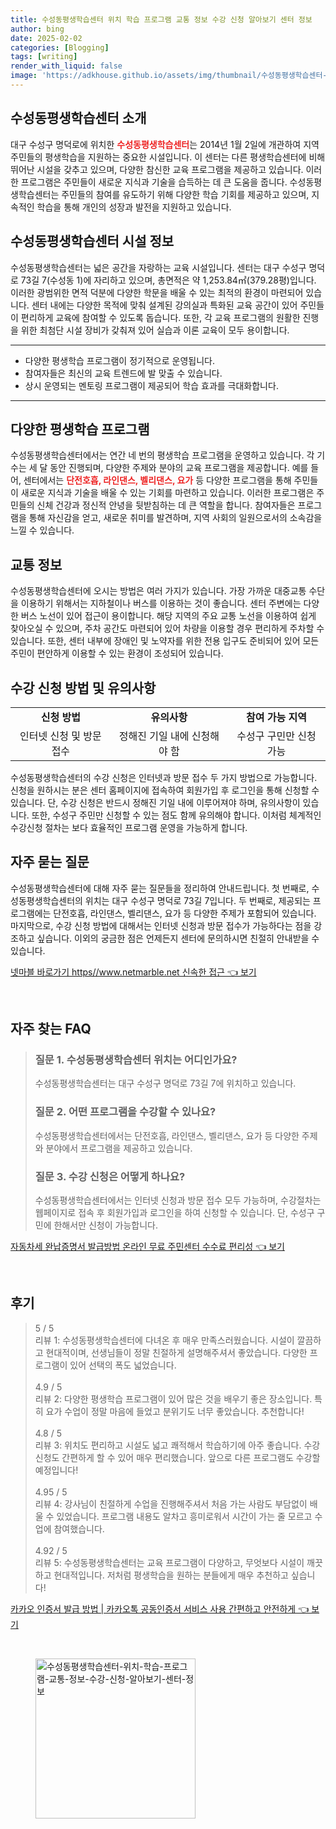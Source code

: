 ```yaml
---
title: 수성동평생학습센터 위치 학습 프로그램 교통 정보 수강 신청 알아보기 센터 정보
author: bing
date: 2025-02-02
categories: [Blogging]
tags: [writing]
render_with_liquid: false
image: 'https://adkhouse.github.io/assets/img/thumbnail/수성동평생학습센터-위치-학습-프로그램-교통-정보-수강-신청-알아보기-센터-정보.webp'
---
```



<h2 id='소개'>수성동평생학습센터 소개</h2>

<p>대구 수성구 명덕로에 위치한 <b><span style="color: #ee2323;">수성동평생학습센터</span></b>는 2014년 1월 2일에 개관하여 지역 주민들의 평생학습을 지원하는 중요한 시설입니다. 이 센터는 다른 평생학습센터에 비해 뛰어난 시설을 갖추고 있으며, 다양한 참신한 교육 프로그램을 제공하고 있습니다. 이러한 프로그램은 주민들이 새로운 지식과 기술을 습득하는 데 큰 도움을 줍니다. 수성동평생학습센터는 주민들의 참여를 유도하기 위해 다양한 학습 기회를 제공하고 있으며, 지속적인 학습을 통해 개인의 성장과 발전을 지원하고 있습니다.</p>

<h2 id='시설정보'>수성동평생학습센터 시설 정보</h2>

<p>수성동평생학습센터는 넓은 공간을 자랑하는 교육 시설입니다. 센터는 대구 수성구 명덕로 73길 7(수성동 1)에 자리하고 있으며, 총면적은 약 1,253.84㎡(379.28평)입니다. 이러한 광범위한 면적 덕분에 다양한 학문을 배울 수 있는 최적의 환경이 마련되어 있습니다. 센터 내에는 다양한 목적에 맞춰 설계된 강의실과 특화된 교육 공간이 있어 주민들이 편리하게 교육에 참여할 수 있도록 돕습니다. 또한, 각 교육 프로그램의 원활한 진행을 위한 최첨단 시설 장비가 갖춰져 있어 실습과 이론 교육이 모두 용이합니다.</p>

<hr />

<ul>
    <li>다양한 평생학습 프로그램이 정기적으로 운영됩니다.</li>
    <li>참여자들은 최신의 교육 트렌드에 발 맞출 수 있습니다.</li>
    <li>상시 운영되는 멘토링 프로그램이 제공되어 학습 효과를 극대화합니다.</li>
</ul>

<hr />

<h2 id='프로그램'>다양한 평생학습 프로그램</h2>

<p>수성동평생학습센터에서는 연간 네 번의 평생학습 프로그램을 운영하고 있습니다. 각 기수는 세 달 동안 진행되며, 다양한 주제와 분야의 교육 프로그램을 제공합니다. 예를 들어, 센터에서는 <b><span style="color: #ee2323;">단전호흡, 라인댄스, 벨리댄스, 요가</span></b> 등 다양한 프로그램을 통해 주민들이 새로운 지식과 기술을 배울 수 있는 기회를 마련하고 있습니다. 이러한 프로그램은 주민들의 신체 건강과 정신적 안녕을 뒷받침하는 데 큰 역할을 합니다. 참여자들은 프로그램을 통해 자신감을 얻고, 새로운 취미를 발견하며, 지역 사회의 일원으로서의 소속감을 느낄 수 있습니다.</p>

<h2 id='교통정보'>교통 정보</h2>

<p>수성동평생학습센터에 오시는 방법은 여러 가지가 있습니다. 가장 가까운 대중교통 수단을 이용하기 위해서는 지하철이나 버스를 이용하는 것이 좋습니다. 센터 주변에는 다양한 버스 노선이 있어 접근이 용이합니다. 해당 지역의 주요 교통 노선을 이용하여 쉽게 찾아오실 수 있으며, 주차 공간도 마련되어 있어 차량을 이용할 경우 편리하게 주차할 수 있습니다. 또한, 센터 내부에 장애인 및 노약자를 위한 전용 입구도 준비되어 있어 모든 주민이 편안하게 이용할 수 있는 환경이 조성되어 있습니다.</p>

<h2 id='수강신청'>수강 신청 방법 및 유의사항</h2>

<table>
    <tr>
        <td style="text-align: center; height: 17px;"><b>신청 방법</b></td>
        <td style="text-align: center; height: 17px;"><b>유의사항</b></td>
        <td style="text-align: center; height: 17px;"><b>참여 가능 지역</b></td>
    </tr>
    <tr>
        <td style="text-align: center; height: 17px;">인터넷 신청 및 방문 접수</td>
        <td style="text-align: center; height: 17px;">정해진 기일 내에 신청해야 함</td>
        <td style="text-align: center; height: 17px;">수성구 구민만 신청 가능</td>
    </tr>
</table>

<p>수성동평생학습센터의 수강 신청은 인터넷과 방문 접수 두 가지 방법으로 가능합니다. 신청을 원하시는 분은 센터 홈페이지에 접속하여 회원가입 후 로그인을 통해 신청할 수 있습니다. 단, 수강 신청은 반드시 정해진 기일 내에 이루어져야 하며, 유의사항이 있습니다. 또한, 수성구 주민만 신청할 수 있는 점도 함께 유의해야 합니다. 이처럼 체계적인 수강신청 절차는 보다 효율적인 프로그램 운영을 가능하게 합니다.</p>

<h2 id='자주묻는질문'>자주 묻는 질문</h2>

<p>수성동평생학습센터에 대해 자주 묻는 질문들을 정리하여 안내드립니다. 첫 번째로, 수성동평생학습센터의 위치는 대구 수성구 명덕로 73길 7입니다. 두 번째로, 제공되는 프로그램에는 단전호흡, 라인댄스, 벨리댄스, 요가 등 다양한 주제가 포함되어 있습니다. 마지막으로, 수강 신청 방법에 대해서는 인터넷 신청과 방문 접수가 가능하다는 점을 강조하고 싶습니다. 이외의 궁금한 점은 언제든지 센터에 문의하시면 친절히 안내받을 수 있습니다.</p>


<p><a class="click-button" title="넷마블 바로가기 https//www.netmarble.net 신속한 접근" href="https://adkhouse.github.io/posts/%EB%84%B7%EB%A7%88%EB%B8%94-%EB%B0%94%EB%A1%9C%EA%B0%80%EA%B8%B0-httpswww.netmarble.net-%EC%8B%A0%EC%86%8D%ED%95%9C-%EC%A0%91%EA%B7%BC/" rel="dofollow">넷마블 바로가기 https//www.netmarble.net 신속한 접근 👈 보기</a></p><br>
<h2 id='자주_찾는_FAQ'>자주 찾는 FAQ</h2>
<div itemscope="" itemtype="https://schema.org/FAQPage">
<blockquote>
<div itemscope="" itemprop="mainEntity" itemtype="https://schema.org/Question">
<h3 itemprop="name">질문 1. 수성동평생학습센터 위치는 어디인가요?</h3>
<div itemscope="" itemprop="acceptedAnswer" itemtype="https://schema.org/Answer">
<span itemprop="text">
<p>수성동평생학습센터는 대구 수성구 명덕로 73길 7에 위치하고 있습니다.</p>
</span>
</div>
</div>
<div itemscope="" itemprop="mainEntity" itemtype="https://schema.org/Question">
<h3 itemprop="name">질문 2. 어떤 프로그램을 수강할 수 있나요?</h3>
<div itemscope="" itemprop="acceptedAnswer" itemtype="https://schema.org/Answer">
<span itemprop="text">
<p>수성동평생학습센터에서는 단전호흡, 라인댄스, 벨리댄스, 요가 등 다양한 주제와 분야에서 프로그램을 제공하고 있습니다.</p>
</span>
</div>
</div>
<div itemscope="" itemprop="mainEntity" itemtype="https://schema.org/Question">
<h3 itemprop="name">질문 3. 수강 신청은 어떻게 하나요?</h3>
<div itemscope="" itemprop="acceptedAnswer" itemtype="https://schema.org/Answer">
<span itemprop="text">
<p>수성동평생학습센터에서는 인터넷 신청과 방문 접수 모두 가능하며, 수강절차는 웹페이지로 접속 후 회원가입과 로그인을 하여 신청할 수 있습니다. 단, 수성구 구민에 한해서만 신청이 가능합니다.</p>
</span>
</div>
</div>
</blockquote>
</div>
<p><a class="click-button" title="자동차세 완납증명서 발급방법 온라인 무료 주민센터 수수료 편리성" href="https://adkhouse.github.io/posts/%EC%9E%90%EB%8F%99%EC%B0%A8%EC%84%B8-%EC%99%84%EB%82%A9%EC%A6%9D%EB%AA%85%EC%84%9C-%EB%B0%9C%EA%B8%89%EB%B0%A9%EB%B2%95-%EC%98%A8%EB%9D%BC%EC%9D%B8-%EB%AC%B4%EB%A3%8C-%EC%A3%BC%EB%AF%BC%EC%84%BC%ED%84%B0-%EC%88%98%EC%88%98%EB%A3%8C-%ED%8E%B8%EB%A6%AC%EC%84%B1/" rel="dofollow">자동차세 완납증명서 발급방법 온라인 무료 주민센터 수수료 편리성 👈 보기</a></p><br>
<h2 id='후기'>후기</h2>
<div itemscope itemtype="https://schema.org/Product">
  <blockquote>
  <div itemprop="review" itemscope itemtype="https://schema.org/Review">
      <div itemprop="reviewRating" itemscope itemtype="https://schema.org/Rating"> <span itemprop="ratingValue">5</span> / <span itemprop="bestRating">5</span> </div>
      <span itemprop="reviewBody">리뷰 1: 수성동평생학습센터에 다녀온 후 매우 만족스러웠습니다. 시설이 깔끔하고 현대적이며, 선생님들이 정말 친절하게 설명해주셔서 좋았습니다. 다양한 프로그램이 있어 선택의 폭도 넓었습니다.</span>
  </div>
  <br>
  <div itemprop="review" itemscope itemtype="https://schema.org/Review">
      <div itemprop="reviewRating" itemscope itemtype="https://schema.org/Rating"> <span itemprop="ratingValue">4.9</span> / <span itemprop="bestRating">5</span> </div>
      <span itemprop="reviewBody">리뷰 2: 다양한 평생학습 프로그램이 있어 많은 것을 배우기 좋은 장소입니다. 특히 요가 수업이 정말 마음에 들었고 분위기도 너무 좋았습니다. 추천합니다!</span>
  </div>
  <br>
  <div itemprop="review" itemscope itemtype="https://schema.org/Review">
      <div itemprop="reviewRating" itemscope itemtype="https://schema.org/Rating"> <span itemprop="ratingValue">4.8</span> / <span itemprop="bestRating">5</span> </div>
      <span itemprop="reviewBody">리뷰 3: 위치도 편리하고 시설도 넓고 쾌적해서 학습하기에 아주 좋습니다. 수강신청도 간편하게 할 수 있어 매우 편리했습니다. 앞으로 다른 프로그램도 수강할 예정입니다!</span>
  </div>
  <br>
  <div itemprop="review" itemscope itemtype="https://schema.org/Review">
      <div itemprop="reviewRating" itemscope itemtype="https://schema.org/Rating"> <span itemprop="ratingValue">4.95</span> / <span itemprop="bestRating">5</span> </div>
      <span itemprop="reviewBody">리뷰 4: 강사님이 친절하게 수업을 진행해주셔서 처음 가는 사람도 부담없이 배울 수 있었습니다. 프로그램 내용도 알차고 흥미로워서 시간이 가는 줄 모르고 수업에 참여했습니다.</span>
  </div>
  <br>
  <div itemprop="review" itemscope itemtype="https://schema.org/Review">
      <div itemprop="reviewRating" itemscope itemtype="https://schema.org/Rating"> <span itemprop="ratingValue">4.92</span> / <span itemprop="bestRating">5</span> </div>
      <span itemprop="reviewBody">리뷰 5: 수성동평생학습센터는 교육 프로그램이 다양하고, 무엇보다 시설이 깨끗하고 현대적입니다. 저처럼 평생학습을 원하는 분들에게 매우 추천하고 싶습니다!</span>
  </div>
  </blockquote>
</div>
<p><a class="click-button" title="카카오 인증서 발급 방법 | 카카오톡 공동인증서 서비스 사용 간편하고 안전하게" href="https://adkhouse.github.io/posts/%EC%B9%B4%EC%B9%B4%EC%98%A4-%EC%9D%B8%EC%A6%9D%EC%84%9C-%EB%B0%9C%EA%B8%89-%EB%B0%A9%EB%B2%95-%EC%B9%B4%EC%B9%B4%EC%98%A4%ED%86%A1-%EA%B3%B5%EB%8F%99%EC%9D%B8%EC%A6%9D%EC%84%9C-%EC%84%9C%EB%B9%84%EC%8A%A4-%EC%82%AC%EC%9A%A9-%EA%B0%84%ED%8E%B8%ED%95%98%EA%B3%A0-%EC%95%88%EC%A0%84%ED%95%98%EA%B2%8C/" rel="dofollow">카카오 인증서 발급 방법 | 카카오톡 공동인증서 서비스 사용 간편하고 안전하게 👈 보기</a></p><br>
<figure class="image"><img src="https://adkhouse.github.io/assets/img/thumbnail/수성동평생학습센터-위치-학습-프로그램-교통-정보-수강-신청-알아보기-센터-정보.webp" alt="수성동평생학습센터-위치-학습-프로그램-교통-정보-수강-신청-알아보기-센터-정보" width="256" height="256"></figure>